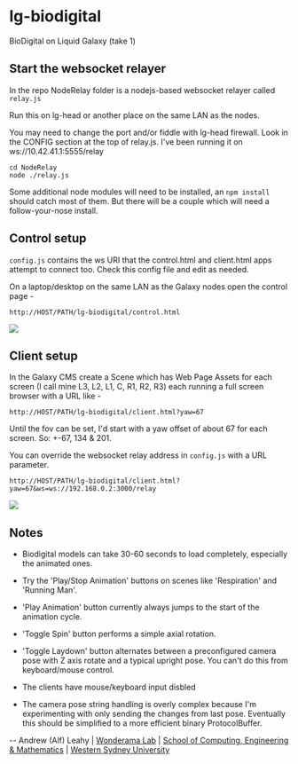 # lg-biodigital

BioDigital on Liquid Galaxy (take 1)

## Start the websocket relayer

In the repo NodeRelay folder is a nodejs-based websocket relayer called ```relay.js```

Run this on lg-head or another place on the same LAN as the nodes.

You may need to change the port and/or fiddle with lg-head firewall. Look in the CONFIG section at the top of relay.js.
I've been running it on ws://10.42.41.1:5555/relay

```
cd NodeRelay
node ./relay.js
```

Some additional node modules will need to be installed, an ```npm install``` should catch most of them.
But there will be a couple which will need a follow-your-nose install.

## Control setup

```config.js``` contains the ws URI that the control.html and client.html apps attempt to connect too.
Check this config file and edit as needed.

On a laptop/desktop on the same LAN as the Galaxy nodes open the control page -

```
http://HOST/PATH/lg-biodigital/control.html
```

![](README/BioControl2.jpg)

## Client setup

In the Galaxy CMS create a Scene which has Web Page Assets for each screen (I call mine L3, L2, L1, C, R1, R2, R3) each running a full screen browser with a URL like -

```
http://HOST/PATH/lg-biodigital/client.html?yaw=67
```

Until the fov can be set, I'd start with a yaw offset of about 67 for each screen. So: +-67, 134 & 201.

You can override the websocket relay address in ```config.js``` with a URL parameter.

``` 
http://HOST/PATH/lg-biodigital/client.html?yaw=67&ws=ws://192.168.0.2:3000/relay
```

![](README/BioClient1.jpg)

## Notes

* Biodigital models can take 30-60 seconds to load completely, especially the animated ones.

* Try the 'Play/Stop Animation' buttons on scenes like 'Respiration' and 'Running Man'.

* 'Play Animation' button currently always jumps to the start of the animation cycle.

* 'Toggle Spin' button performs a simple axial rotation.

* 'Toggle Laydown' button alternates between a preconfigured camera pose with Z axis rotate and a typical upright pose. You can't do this from keyboard/mouse control.

* The clients have mouse/keyboard input disbled

* The camera pose string handling is overly complex because I'm experimenting with only sending the changes from last pose. Eventually this should be simplified to a more efficient binary ProtocolBuffer.

-- 
Andrew (Alf) Leahy | [Wonderama Lab](http://wonderama.scem.ws) | [School of Computing, Engineering & Mathematics](https://www.westernsydney.edu.au/scem/school_of_computing_engineering_and_mathematics) | [Western Sydney University](https://www.westernsydney.edu.au/)
